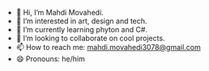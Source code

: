 - 👋 Hi, I’m Mahdi Movahedi.
- 👀 I’m interested in art, design and tech.
- 🌱 I’m currently learning phyton and C#.
- 💞️ I’m looking to collaborate on cool projects.
- 📫 How to reach me: mahdi.movahedi3078@gmail.com
- 😄 Pronouns: he/him

<!---
mettikuchulou/mettikuchulou is a ✨ special ✨ repository because its `README.md` (this file) appears on your GitHub profile.
You can click the Preview link to take a look at your changes.
--->
